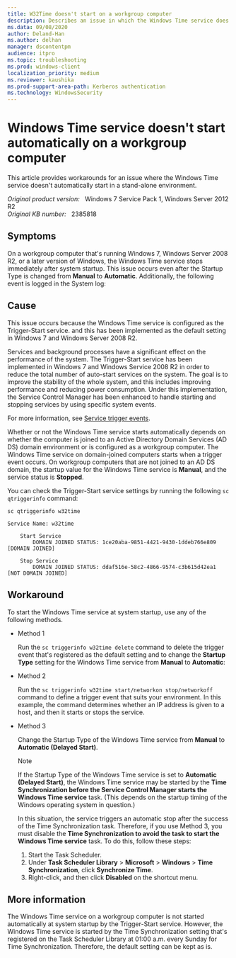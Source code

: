 ```yaml
---
title: W32Time doesn't start on a workgroup computer
description: Describes an issue in which the Windows Time service does not automatically start in a stand-alone environment for Windows 7, Windows Server 2008 R2, and later versions of Windows. Workarounds are provided.
ms.data: 09/08/2020
author: Deland-Han
ms.author: delhan
manager: dscontentpm
audience: itpro
ms.topic: troubleshooting
ms.prod: windows-client
localization_priority: medium
ms.reviewer: kaushika
ms.prod-support-area-path: Kerberos authentication
ms.technology: WindowsSecurity
---
```

# Windows Time service doesn't start automatically on a workgroup computer

This article provides workarounds for an issue where the Windows Time service doesn't automatically start in a stand-alone environment.

_Original product version:_ &nbsp; Windows 7 Service Pack 1, Windows Server 2012 R2  
_Original KB number:_ &nbsp; 2385818

## Symptoms

On a workgroup computer that's running Windows 7, Windows Server 2008 R2, or a later version of Windows, the Windows Time service stops immediately after system startup. This issue occurs even after the Startup Type is changed from **Manual** to **Automatic**. Additionally, the following event is logged in the System log:

## Cause

This issue occurs because the Windows Time service is configured as the Trigger-Start service. and this has been implemented as the default setting in Windows 7 and Windows Server 2008 R2.

Services and background processes have a significant effect on the performance of the system. The Trigger-Start service has been implemented in Windows 7 and Windows Service 2008 R2 in order to reduce the total number of auto-start services on the system. The goal is to improve the stability of the whole system, and this includes improving performance and reducing power consumption. Under this implementation, the Service Control Manager has been enhanced to handle starting and stopping services by using specific system events.

For more information, see [Service trigger events](/windows/win32/services/service-trigger-events).

Whether or not the Windows Time service starts automatically depends on whether the computer is joined to an Active Directory Domain Services (AD DS) domain environment or is configured as a workgroup computer. The Windows Time service on domain-joined computers starts when a trigger event occurs. On workgroup computers that are not joined to an AD DS domain, the startup value for the Windows Time service is **Manual**, and the service status is **Stopped**.

You can check the Trigger-Start service settings by running the following `sc qtriggerinfo` command:

```console
sc qtriggerinfo w32time  

Service Name: w32time

    Start Service
        DOMAIN JOINED STATUS: 1ce20aba-9851-4421-9430-1ddeb766e809 [DOMAIN JOINED]

    Stop Service
        DOMAIN JOINED STATUS: ddaf516e-58c2-4866-9574-c3b615d42ea1 [NOT DOMAIN JOINED]
```

## Workaround

To start the Windows Time service at system startup, use any of the following methods.

- Method 1  

    Run the `sc triggerinfo w32time delete` command to delete the trigger event that's registered as the default setting and to change the **Startup Type** setting for the Windows Time service from **Manual** to **Automatic**:

- Method 2  

    Run the `sc triggerinfo w32time start/networkon stop/networkoff` command to define a trigger event that suits your environment. In this example, the command determines whether an IP address is given to a host, and then it starts or stops the service.

- Method 3  

    Change the Startup Type of the Windows Time service from **Manual** to **Automatic (Delayed Start)**.

    > [!NOTE]
    > If the Startup Type of the Windows Time service is set to **Automatic (Delayed Start)**, the Windows Time service may be started by the **Time Synchronization before the Service Control Manager starts the Windows Time service** task. (This depends on the startup timing of the Windows operating system in question.)

    In this situation, the service triggers an automatic stop after the success of the Time Synchronization task. Therefore, if you use Method 3, you must disable the **Time Synchronization to avoid the task to start the Windows Time service** task. To do this, follow these steps:

    1. Start the Task Scheduler.
    2. Under **Task Scheduler Library** > **Microsoft** > **Windows** > **Time Synchronization**, click **Synchronize Time**.
    3. Right-click, and then click **Disabled** on the shortcut menu.

## More information

The Windows Time service on a workgroup computer is not started automatically at system startup by the Trigger-Start service. However, the Windows Time service is started by the Time Synchronization setting that's registered on the Task Scheduler Library at 01:00 a.m. every Sunday for Time Synchronization. Therefore, the default setting can be kept as is.
